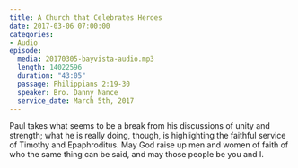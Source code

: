 ```yaml
---
title: A Church that Celebrates Heroes
date: 2017-03-06 07:00:00
categories:
- Audio
episode:
  media: 20170305-bayvista-audio.mp3
  length: 14022596
  duration: "43:05"
  passage: Philippians 2:19-30
  speaker: Bro. Danny Nance
  service_date: March 5th, 2017
---
```

Paul takes what seems to be a break from his discussions of unity and strength; what he is really doing, though, is highlighting the faithful service of Timothy and Epaphroditus. May God raise up men and women of faith of who the same thing can be said, and may those people be you and I.